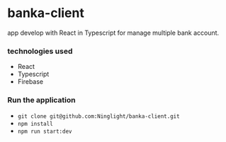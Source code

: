 # banka-client
app develop with React in Typescript for manage multiple bank account.

### technologies used
- React
- Typescript
- Firebase

### Run the application

- `git clone git@github.com:Ninglight/banka-client.git`
- `npm install`
- `npm run start:dev`
